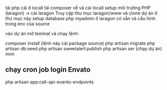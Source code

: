 <!-- setup source -->
tải php cải ở locall
tải composer về và cài locall
setup môi trường PHP (laragon) -> cài laragon
Truy cập thư mục laragon/www và clone dự án ở thư mục này
setup database php myadmin ở laragon có sẵn và cấu hình trong env của source

vào dự án mở teminal và chạy lệnh:

composer install (lệnh này cài package source)
php artisan migrate
php artisan db:seed
php artisan sweetalert:publish
php artisan ser (chạy dự án)
mnn


<h2> chạy cron job login Envato </h2>
php artisan app:call-api-evanto-endpoints